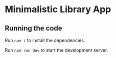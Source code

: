 
  # Minimalistic Library App

  ## Running the code

  Run `npm i` to install the dependencies.

  Run `npm run dev` to start the development server.
  
